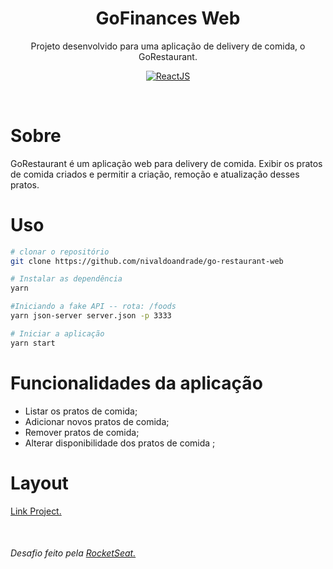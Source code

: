 <header>
  <h1 align="center">
    GoFinances Web
  </h1>
  <p align="center">Projeto desenvolvido para uma aplicação de delivery de comida, o GoRestaurant.</p>
  <p align="center">
    <a href="https://reactjs.org/" rel="nofollow">
        <img src="https://camo.githubusercontent.com/2fa18e428de4a1b7917b25f79b23633301dc152b/68747470733a2f2f696d672e736869656c64732e696f2f7374617469632f76313f6c6162656c3d5265616374266d6573736167653d4a5326636f6c6f723d626c75653f7374796c653d706c6173746963266c6f676f3d5265616374" alt="ReactJS" data-canonical-src="https://img.shields.io/static/v1?label=React&amp;message=JS&amp;color=blue?style=plastic&amp;logo=React" style="max-width:100%;">
    </a>
  </p>
  <p align="center">
    <img src="" />
  </p>
  </header>

 <main>
  <h1>Sobre</h1>
  <p>GoRestaurant é um aplicação web para delivery de comida. Exibir os pratos de comida criados e permitir a criação, remoção e atualização desses pratos.</p>

  <h1>Uso</h1>

  ``` bash
  # clonar o repositório
  git clone https://github.com/nivaldoandrade/go-restaurant-web

  # Instalar as dependência
  yarn

  #Iniciando a fake API -- rota: /foods
  yarn json-server server.json -p 3333

  # Iniciar a aplicação
  yarn start

  ```

  <h1>Funcionalidades da aplicação</h1>

  <ul>
    <li>Listar os pratos de comida;</li>
    <li>Adicionar novos pratos de comida;</li>
    <li>Remover pratos de comida;</li>
    <li>Alterar disponibilidade dos pratos de comida ;</li>
  </ul>

  <h1>Layout</h1>
    <p>
      <a href="https://www.figma.com/file/1lK6AVCPybtWeBLCH8B08N/GoRestaurant">Link Project.</a>
    </p>

  <p style="margin-top: 50px">
    <h6>Desafio feito pela <a href="https://rocketseat.com.br/" target="_blank">RocketSeat.</a></h6>
  </p>
 </main>


